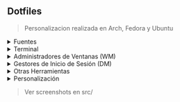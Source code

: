 ## Dotfiles

> Personalizacion realizada en Arch, Fedora y Ubuntu

<!-- ## Fuentes -->
<details>
<summary>Fuentes</summary>
    
> Para evitar conflictos instalar Nerd Fonts, Powerline, Awesome. Nerd Fonts incluye estas últimas.
* [Nerd Fonts](https://github.com/ryanoasis/nerd-fonts/blob/master/readme.md)
* [Powerline](https://github.com/powerline/fonts)
* [Awesome](https://github.com/FortAwesome/Font-Awesome)
#### Otras fuentes
* [Cascadia Code](https://github.com/microsoft/cascadia-code)
* [Devicons](https://github.com/vorillaz/devicons)
* [Octicons](https://github.com/primer/octicons)
* [Powerline Extra](https://github.com/ryanoasis/powerline-extra-symbols)
* [Weather](https://github.com/erikflowers/weather-icons)
* [Font](https://github.com/lukas-w/font-logos)
* [Awesome Extension](https://github.com/AndreLZGava/font-awesome-extension)
</details>
<!-- ## Terminal -->
<details>
<summary>Terminal</summary>
<!-- ### Shell -->
<details>
<summary>Shell</summary>

#### Oh My Bash
Un framework para administrar las configuraciones del interprete BASH facilmente.
* [OhMyBash](https://github.com/ohmybash/oh-my-bash)
#### Oh My Zsh
Un framework para administrar las configuraciones del interprete ZSH facilmente.
* [OhMyZsh](https://github.com/ohmyzsh/ohmyzsh)
#### Oh My Fish
Un framework para administrar las configuraciones del interprete Fish facilmente.
* [OhMyFish](https://github.com/oh-my-fish/oh-my-fish)
</details>
<!-- ### Emuladores -->
<details>
<summary>Emuladores</summary>

#### Alacritty
Un ligero emulador de terminal acelerado por GPU desarrollado en Rust.
* [alacritty](https://github.com/alacritty/alacritty)
#### Kitty
Un ligero emulador de terminal acelerado por GPU desarrollado en Python y C.
* [kitty](https://github.com/kovidgoyal/kitty)
#### Cool Retro Term
A good looking terminal emulator which mimics the old cathode display...
* [cool-retro-term](https://github.com/Swordfish90/cool-retro-term)
<!-- ##### Ayuda -->
<details>
<summary>Ayuda</summary>

> Establecer alacritty como terminal por defecto.
```bash
sudo update-alternatives --install /usr/bin/x-terminal-emulator x-terminal-emulator /usr/bin/alacritty 50
sudo update-alternatives --config x-terminal-emulator
```
</details>
</details>

<!-- ### Screensavers -->
<details>
<summary>Screensavers</summary>

#### asciiquarium
* [asciiquarium](https://github.com/cmatsuoka/asciiquarium)
#### xscreensaver
XScreenSaver is the standard screen saver collection shipped on most Linux and Unix systems running the X11 Window System.
* [xscreensaver](https://www.jwz.org/xscreensaver/)
#### cmatrix
Terminal based "The Matrix" like implementation.
* [cmatrix](https://github.com/abishekvashok/cmatrix)
#### pipes.sh
Animated pipes terminal screensaver.
* [pipes.sh](https://github.com/pipeseroni/pipes.sh)
#### pipes.c
Small application to mimic the "pipes" screensaver in a terminal window.
* [pipes.c](https://github.com/pipeseroni/pipes.c)
#### snakes.pl
Pipes-like terminal screensaver implemented in perl.
* [snakes.pl](https://github.com/pipeseroni/snakes.pl)
#### maze.py
Simple curses pipes written in Python.
* [maze.py](https://github.com/pipeseroni/maze.py)
#### pipesX.sh
Animated pipes terminal screensaver at an angle.
* [pipesX.sh](https://github.com/pipeseroni/pipesX.sh)
#### weave.sh
Weaving in terminal
* [weave.sh](https://github.com/pipeseroni/weave.sh)
#### hollywood
* [hollywood](https://github.com/dustinkirkland/hollywood)
#### oneko
The program oneko creates a cute cat chasing around your mouse cursor.
* [oneko](http://www.daidouji.com/oneko/)
</details>
<!-- ### Editores de texto -->
<details>
<summary>Editores de texto</summary>

#### Xi-Editor
Un moderno editor de text con un backend escrito en Rust.
* [xi](https://xi-editor.io/)
#### Nano
Un simple y pequeño editor de codigo inspirado en Pico.
* [nano](https://git.savannah.gnu.org/cgit/nano.git/)
#### Emacs
Un extensible y customizable editor de texto libre.
* [emacs](https://github.com/emacs-mirror/emacs)
#### Vi
Un editor de texto tradicional portado por sistemas Unix modernos.
* [vi](https://sourceforge.net/projects/ex-vi/)
#### Vim
Un editor de texto configurable creado para una escritura rapida y eficiente.
* [vim](https://github.com/vim/vim)
#### Neovim
Un fork de Vim refactorizado en búsqueda de la extensibilidad y simplificar el mantenimiento.
* [Neovim](https://github.com/neovim/neovim)
* [Aprender Vim Jugando](https://vim-adventures.com/)
* [Configura Vim por una interfaz](https://vim-bootstrap.com/)
* [Personaliza la linea de estado de Vim](https://github.com/vim-airline/vim-airline)
* [Añade Plugins a Vim](https://github.com/junegunn/vim-plug)
* [Multicursores en Vim?](https://github.com/terryma/vim-multiple-cursors)
* [Volver a Vim inteligente](https://github.com/neoclide/coc.nvim)
<!-- ##### Ayuda -->
<details>
<summary>Ayuda</summary>

> Para reparar neovim ingresar el siguiente comando y seguir las instrucciones.
```vim
:checkhealth
```
</details>
</details>
<!-- ### Administradores de Archivos -->
<details>
<summary>Administradores de Archivos</summary>

#### Ranger
A VIM-inspired filemanager for the console. See [ueberzug](https://github.com/seebye/ueberzug#installation) plugin.
* [ranger](https://github.com/ranger/ranger)
#### Midnight Commander
GNU Midnight Commander es un shell de usuario con interfaz en modo texto para administrar archivos.
* [mc](https://github.com/MidnightCommander/mc)
#### XFE
X File Explorer es un administrador de archivos similar a MS-Explorer para X.
* [xfe](https://sourceforge.net/projects/xfe/)
</details>
<!-- ### Navegadores -->
<details>
<summary>Navegadores</summary>

#### ELinks
Es un navegador WWW en modo texto, compatible con colores, representación de tablas, descarga en segundo plano, interfaz de configuración basada en menús, navegación con pestañas y código reducido.
* [elinks](https://linux.die.net/man/1/elinks)
#### Links
Links es un navegador de modo gráfico y texto, publicado bajo licencia GPL.
* [links](http://links.twibright.com/)
#### Lynx
Lynx es un navegador de texto para la World Wide Web.
* [lynx](https://lynx.browser.org/)
#### Otros navergadores
* [retawq](http://retawq.sourceforge.net/)
* [edbrowse](http://edbrowse.sourceforge.net/)
* [netrik](http://netrik.sourceforge.net/)
* [w3m](http://w3m.sourceforge.net/)
* [Interesante discusión sobre navergadores](https://www.reddit.com/r/commandline/comments/6ck33i/comparing_textmode_browsers_lynx_vs_links_vs/)
</details>
</details>
<!-- ## Administradores de Ventanas (WM) -->
<details>
<summary>Administradores de Ventanas (WM)</summary>

#### Qtile
Un administrador de ventanas de mosaico con todas las funciones escritas y configuradas en Python.
* [qtile](https://github.com/qtile/qtile)

#### Otros WM
* [awesome](https://awesomewm.org/)
* [i3](https://i3wm.org/)
* [openbox](http://openbox.org/wiki/Main_Page)
* [i3-gaps](https://github.com/Airblader/i3)
* [xmonad](https://xmonad.org/)
* [dwm](https://dwm.suckless.org/)
* [spectrwm](https://github.com/conformal/spectrwm#readme)
<!-- ##### Ayuda -->
<details>
<summary>Ayuda</summary>

> Si instalas desde el código fuente, crear el siguiente enlace simbólico.
```bash
ln -s ~/.local/bin/qtile /usr/bin/qtile 
```
> Para poder seleccionar qtile en lightdm crear este [archivo](https://github.com/qtile/qtile/blob/master/resources/qtile.desktop).
```bash
sudo echo -e "\
[Desktop Entry]\
\nName=Qtile \
\nComment=Qtile Session\
\nExec=qtile start\
\nType=Application\
\nKeywords=wm;tiling"\
>> /usr/share/xsessions/qtile.desktop
```
> Para ejecutar autostart.sh, se deben dar permisos de ejecucion al script.
```bash
sudo chmod +x ~/dotfiles/autostart.sh
```
> Para salvar problemas con xbacklight y teclas de brillo [LEER](https://askubuntu.com/questions/715306/xbacklight-no-outputs-have-backlight-property-no-sys-class-backlight-folder#715310)

> Para salvar: HDMI "No Signal" [LEER](https://9to5linux.com/how-to-connect-your-laptop-to-an-external-monitor-on-linux-fix-for-hdmi-no-signal-issue)
```bash
glxinfo | egrep "OpenGL vendor|OpenGL renderer"
sudo cp -p /usr/share/X11/xorg.conf.d/10-amdgpu.conf /etc/X11/xorg.conf.d/10-amdgpu.conf
```
> o puede salvarse instalando [xcompmgr](https://gitlab.freedesktop.org/xorg/app/xcompmgr/)

> Ver personalizacion de [Antonio Sarosi](https://github.com/antoniosarosi/dotfiles/tree/master/.config/qtile)
</details>
</details>
<!-- ## Gestores de Inicio de Sesión (DM) -->
<details>
<summary>Gestores de Inicio de Sesión (DM)</summary>

#### GNOME Display Manager (GDM)
The GNOME Display Manager (GDM) is a program that manages graphical display servers and handles graphical user logins.
* [gdm](https://wiki.gnome.org/Projects/GDM)
#### Lightwight Display Manager (LXDM)
Lightweight display manager for the LXDE desktop environment.
* [lxdm](https://wiki.lxde.org/)
#### Simple Desktop Display Manager (SDDM)
QML based X11 and Wayland display manager
* [sddm](https://github.com/sddm/sddm)
#### Light Display Manager (LightDM)
* [ldm](https://github.com/canonical/lightdm)
#### ly
Display manager with console UI
* [ly](https://github.com/fairyglade/ly)
> [Otros DM recomendados.](https://wiki.archlinux.org/title/Display_manager)
</details>

<!-- ## Otras Herramientas -->
<details>
<summary>Otras Herramientas</summary>

#### BAT
Un clon de cat pero mucho mas elegante.
* [bat](https://github.com/sharkdp/bat/)
#### LSD
Un clon de ls pero mucho mas elegante.
* [lsd](https://github.com/Peltoche/lsd)
#### EXA
Un moderno reemplazo para 'ls'
* [exa](https://github.com/ogham/exa)
#### HTOP
Un monitor de procesos para terminal con ncurses como interfaz.
* [htop](https://github.com/htop-dev/htop)
#### NCurses Disk Usage
Un analizador de uso de disco con ncurses como interfaz.
* [ncdu](https://dev.yorhel.nl/ncdu)
#### Alsa Mixer
Mixer para Alsa, un driver de tarjetas de sonido, con ncurses como interfaz.
* [alsamixer](https://linux.die.net/man/1/alsamixer)
#### NMCLI
Una herramienta de linea de comandos para controlar NetworkManager y obtener su estado.
* [nmcli](https://linux.die.net/man/1/nmcli)
#### IWD
iNet Wireless Daemon project aims to provide a comprehensive Wi-Fi connectivity solution for Linux based devices.
* [iwd](https://iwd.wiki.kernel.org/)
#### FZF
A command-line fuzzy finder.
* [fzf](https://github.com/junegunn/fzf)
#### Z
Busca directorio según su frecuencia.
* [z](https://github.com/rupa/z)
#### Autojump
Un comando 'cd' que aprende.
* [autojump](https://github.com/wting/autojump)
#### MAN
Una interfaz para los manuales de referencia del sistema.
* [man](https://gitlab.com/cjwatson/man-db/)
#### tldr
Hojas de referencia colaborativas para comandos de consola.
* [tldr](https://github.com/tldr-pages/tldr)
#### ROFI
Un lanzador de aplicaciones minimalista.
* [rofi](https://github.com/davatorium/rofi)
#### FEH
Un visor de imágenes X11 dirigido principalmente a usuarios de consolas.
* [feh](https://feh.finalrewind.org/)
#### Nitrogen
Navegador de fondo y setter para X windows.
* [nitrogen](https://github.com/l3ib/nitrogen/)
#### Azote
Wallpaper and colour manager for Sway, i3 and some other WMs.
* [azote](https://github.com/nwg-piotr/azote)
</details>
<!-- ## Personalización -->
<details>
<summary>Personalización</summary>

#### Bumblebee
Es un generador de línea de estado modular y compatible con temas para el administrador de ventanas i3.
* [bumblebee](https://github.com/tobi-wan-kenobi/bumblebee-status)
#### Conky
Es un monitor de sistema liviano y gratuito para X, que muestra cualquier tipo de información en su escritorio.
* [conky](https://github.com/brndnmtthws/conky)
> Se recomienda leer **README.md** en **~/dotfiles/.config/conky**.
#### Polybar
Una barra de estado rápida y fácil de usar. Polybar tiene como objetivo ayudar a los usuarios a crear barras de estado hermosas y altamente personalizables para su entorno de escritorio, sin la necesidad de tener un cinturón negro en scripts de shell.
* [polybar](https://github.com/polybar/polybar)
#### Picom
Es un compositor para X y un fork de Compton.
* [picom](https://github.com/yshui/picom)
#### Compton
Es un compositor para X. Es un fork de xcompmgr de Dana Jansens y se refactorizó.
* [compton](https://github.com/chjj/compton/)
</details>

> Ver screenshots en src/
